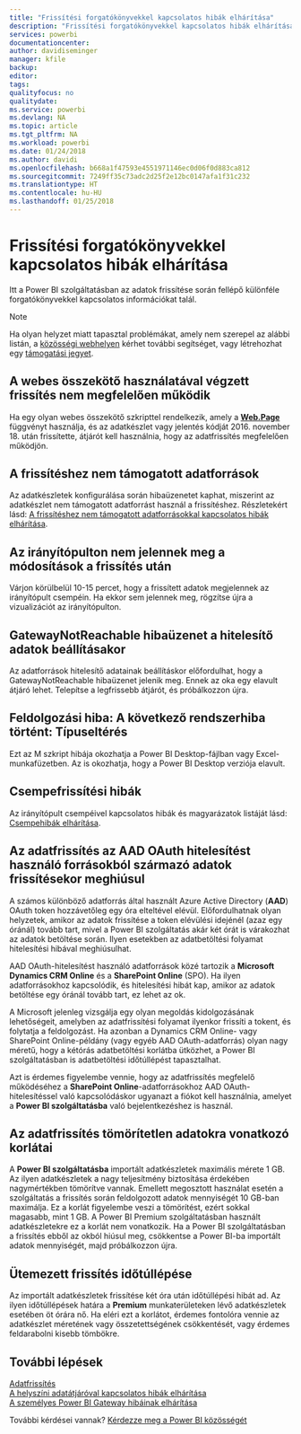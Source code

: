 ```yaml
---
title: "Frissítési forgatókönyvekkel kapcsolatos hibák elhárítása"
description: "Frissítési forgatókönyvekkel kapcsolatos hibák elhárítása"
services: powerbi
documentationcenter: 
author: davidiseminger
manager: kfile
backup: 
editor: 
tags: 
qualityfocus: no
qualitydate: 
ms.service: powerbi
ms.devlang: NA
ms.topic: article
ms.tgt_pltfrm: NA
ms.workload: powerbi
ms.date: 01/24/2018
ms.author: davidi
ms.openlocfilehash: b668a1f47593e4551971146ec0d06f0d883ca812
ms.sourcegitcommit: 7249ff35c73adc2d25f2e12bc0147afa1f31c232
ms.translationtype: HT
ms.contentlocale: hu-HU
ms.lasthandoff: 01/25/2018
---
```

# <a name="troubleshooting-refresh-scenarios"></a>Frissítési forgatókönyvekkel kapcsolatos hibák elhárítása
Itt a Power BI szolgáltatásban az adatok frissítése során fellépő különféle forgatókönyvekkel kapcsolatos információkat talál.

> [!NOTE]
> Ha olyan helyzet miatt tapasztal problémákat, amely nem szerepel az alábbi listán, a [közösségi webhelyen](http://community.powerbi.com/) kérhet további segítséget, vagy létrehozhat egy [támogatási jegyet](https://powerbi.microsoft.com/support/).
> 
> 

## <a name="refresh-using-web-connector-doesnt-work-properly"></a>A webes összekötő használatával végzett frissítés nem megfelelően működik
Ha egy olyan webes összekötő szkripttel rendelkezik, amely a [**Web.Page**](https://msdn.microsoft.com/library/mt260924.aspx) függvényt használja, és az adatkészlet vagy jelentés kódját 2016. november 18. után frissítette, átjárót kell használnia, hogy az adatfrissítés megfelelően működjön.

## <a name="unsupported-data-source-for-refresh"></a>A frissítéshez nem támogatott adatforrások
Az adatkészletek konfigurálása során hibaüzenetet kaphat, miszerint az adatkészlet nem támogatott adatforrást használ a frissítéshez. Részletekért lásd: [A frissítéshez nem támogatott adatforrásokkal kapcsolatos hibák elhárítása](service-admin-troubleshoot-unsupported-data-source-for-refresh.md).

## <a name="dashboard-doesnt-reflect-changes-after-refresh"></a>Az irányítópulton nem jelennek meg a módosítások a frissítés után
Várjon körülbelül 10-15 percet, hogy a frissített adatok megjelennek az irányítópult csempéin.  Ha ekkor sem jelennek meg, rögzítse újra a vizualizációt az irányítópulton.

## <a name="gatewaynotreachable-when-setting-credentials"></a>GatewayNotReachable hibaüzenet a hitelesítő adatok beállításakor
Az adatforrások hitelesítő adatainak beállításkor előfordulhat, hogy a GatewayNotReachable hibaüzenet jelenik meg. Ennek az oka egy elavult átjáró lehet.  Telepítse a legfrissebb átjárót, és próbálkozzon újra.

## <a name="processing-error-the-following-system-error-occurred-type-mismatch"></a>Feldolgozási hiba: A következő rendszerhiba történt: Típuseltérés
Ezt az M szkript hibája okozhatja a Power BI Desktop-fájlban vagy Excel-munkafüzetben.  Az is okozhatja, hogy a Power BI Desktop verziója elavult.

## <a name="tile-refresh-errors"></a>Csempefrissítési hibák
Az irányítópult csempéivel kapcsolatos hibák és magyarázatok listáját lásd: [Csempehibák elhárítása](refresh-troubleshooting-tile-errors.md).

## <a name="refresh-fails-when-updating-data-from-sources-that-use-aad-oauth"></a>Az adatfrissítés az AAD OAuth hitelesítést használó forrásokból származó adatok frissítésekor meghiúsul
A számos különböző adatforrás által használt Azure Active Directory (**AAD**) OAuth token hozzávetőleg egy óra elteltével elévül. Előfordulhatnak olyan helyzetek, amikor az adatok frissítése a token elévülési idejénél (azaz egy óránál) tovább tart, mivel a Power BI szolgáltatás akár két órát is várakozhat az adatok betöltése során. Ilyen esetekben az adatbetöltési folyamat hitelesítési hibával meghiúsulhat.

AAD OAuth-hitelesítést használó adatforrások közé tartozik a **Microsoft Dynamics CRM Online** és a **SharePoint Online** (SPO). Ha ilyen adatforrásokhoz kapcsolódik, és hitelesítési hibát kap, amikor az adatok betöltése egy óránál tovább tart, ez lehet az ok.

A Microsoft jelenleg vizsgálja egy olyan megoldás kidolgozásának lehetőségeit, amelyben az adatfrissítési folyamat ilyenkor frissíti a tokent, és folytatja a feldolgozást. Ha azonban a Dynamics CRM Online- vagy SharePoint Online-példány (vagy egyéb AAD OAuth-adatforrás) olyan nagy méretű, hogy a kétórás adatbetöltési korlátba ütközhet, a Power BI szolgáltatásban is adatbetöltési időtúllépést tapasztalhat.

Azt is érdemes figyelembe vennie, hogy az adatfrissítés megfelelő működéséhez a **SharePoint Online**-adatforrásokhoz AAD OAuth-hitelesítéssel való kapcsolódáskor ugyanazt a fiókot kell használnia, amelyet a **Power BI szolgáltatásba** való bejelentkezéshez is használ.

## <a name="uncompressed-data-limits-for-refresh"></a>Az adatfrissítés tömörítetlen adatokra vonatkozó korlátai
A **Power BI szolgáltatásba** importált adatkészletek maximális mérete 1 GB. Az ilyen adatkészletek a nagy teljesítmény biztosítása érdekében nagymértékben tömörítve vannak. Emellett megosztott használat esetén a szolgáltatás a frissítés során feldolgozott adatok mennyiségét 10 GB-ban maximálja. Ez a korlát figyelembe veszi a tömörítést, ezért sokkal magasabb, mint 1 GB. A Power BI Premium szolgáltatásban használt adatkészletekre ez a korlát nem vonatkozik. Ha a Power BI szolgáltatásban a frissítés ebből az okból hiúsul meg, csökkentse a Power BI-ba importált adatok mennyiségét, majd próbálkozzon újra.

## <a name="scheduled-refresh-timeout"></a>Ütemezett frissítés időtúllépése
Az importált adatkészletek frissítése két óra után időtúllépési hibát ad. Az ilyen időtúllépések határa a **Premium** munkaterületeken lévő adatkészletek esetében öt órára nő. Ha eléri ezt a korlátot, érdemes fontolóra vennie az adatkészlet méretének vagy összetettségének csökkentését, vagy érdemes feldarabolni kisebb tömbökre.

## <a name="next-steps"></a>További lépések
[Adatfrissítés](refresh-data.md)  
[A helyszíni adatátjáróval kapcsolatos hibák elhárítása](service-gateway-onprem-tshoot.md)  
[A személyes Power BI Gateway hibáinak elhárítása](service-admin-troubleshooting-power-bi-personal-gateway.md)  

További kérdései vannak? [Kérdezze meg a Power BI közösségét](http://community.powerbi.com/)

